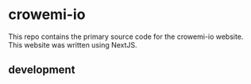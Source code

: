 # crowemi-io
This repo contains the primary source code for the crowemi-io website. This website was written using NextJS.

## development
